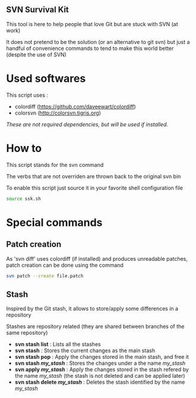 SVN Survival Kit
--------------------------------------------------
This tool is here to help people that love Git but are stuck with SVN (at work)

It does not pretend to be the solution (or an alternative to git svn) but just a handful of convenience
commands to tend to make this world better (despite the use of SVN)

# Used softwares

This script uses :
* colordiff (https://github.com/daveewart/colordiff)
* colorsvn 	(http://colorsvn.tigris.org)

_These are not required dependencies, but will be used if installed._

# How to

This script stands for the svn command

The verbs that are not overriden are thrown back to the original svn bin

To enable this script just source it in your favorite shell configuration file

```sh
source ssk.sh
```
# Special commands

## Patch creation

As 'svn diff' uses colordiff (if installed) and produces unreadable patches, patch creation can be done using the command

```sh
svn patch --create file.patch
```

## Stash

Inspired by the Git stash, it allows to store/apply some differences in a repository

Stashes are repository related (they are shared between branches of the same repository)

* **svn stash list** : Lists all the stashes
* **svn stash** :	Stores the current changes as the main stash
* **svn stash pop** : Apply the changes stored in the main stash, and free it
* **svn stash _my_stash_** : Stores the changes under a the name _my_stash_
* **svn apply _my_stash_** : Apply the changes stored in the stash refered by the name _my_stash_ (the stash is not deleted and can be applied later)
* **svn stash delete _my_stash_** : Deletes the stash identified by the name _my_stash_

